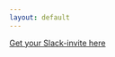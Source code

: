 ```yaml
---
layout: default
---
```


[Get your Slack-invite here](https://publicslack.com/slacks/cloudeocoin/invites/new)



